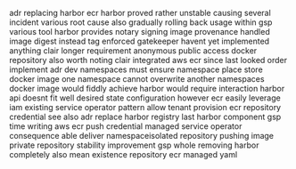adr replacing harbor ecr harbor proved rather unstable causing several incident various root cause also gradually rolling back usage within gsp various tool harbor provides notary signing image provenance handled image digest instead tag enforced gatekeeper havent yet implemented anything clair longer requirement anonymous public access docker repository also worth noting clair integrated aws ecr since last looked order implement adr dev namespaces must ensure namespace place store docker image one namespace cannot overwrite another namespaces docker image would fiddly achieve harbor would require interaction harbor api doesnt fit well desired state configuration however ecr easily leverage iam existing service operator pattern allow tenant provision ecr repository credential see also adr replace harbor registry last harbor component gsp time writing aws ecr push credential managed service operator consequence able deliver namespaceisolated repository pushing image private repository stability improvement gsp whole removing harbor completely also mean existence repository ecr managed yaml